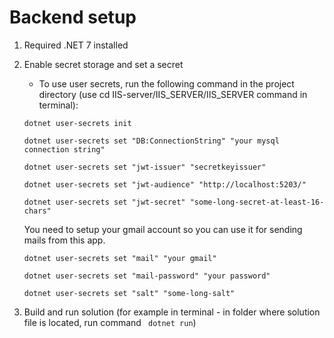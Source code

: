 # Backend setup

1. Required .NET 7 installed

2. Enable secret storage and set a secret

   - To use user secrets, run the following command in the project directory (use cd IIS-server/IIS_SERVER/IIS_SERVER command in terminal):


   ```
   dotnet user-secrets init
   ```

   ```
   dotnet user-secrets set "DB:ConnectionString" "your mysql connection string"
   ```

   ```
   dotnet user-secrets set "jwt-issuer" "secretkeyissuer"  
   ```

   ```
   dotnet user-secrets set "jwt-audience" "http://localhost:5203/"  
   ```

   ```
   dotnet user-secrets set "jwt-secret" "some-long-secret-at-least-16-chars"
   ```
   
   You need to setup your gmail account so you can use it for sending mails from this app.
   ```
   dotnet user-secrets set "mail" "your gmail" 
   ```
   ```
   dotnet user-secrets set "mail-password" "your password"
   ```
   ```
   dotnet user-secrets set "salt" "some-long-salt"
   ```

3. Build and run solution (for example in terminal - in folder where solution file is located, run command    ```  dotnet run ```)
